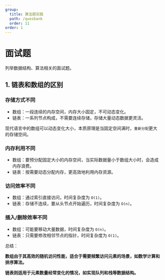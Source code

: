 ```yaml
---
group:
  title: 算法题实践
  path: /quesbank
  order: 11
order: 1
---
```


# 面试题

列举数据结构、算法相关的面试题。

## 1. 链表和数组的区别

### 存储方式不同

- 数组：一段连续的内存空间，内存大小固定，不可动态变化。
- 链表：一系列节点构成，不需要连续存储，存储大量动态数据更灵活。

现代语言中的数组可以动态变化大小，本质原理是当固定空间满时，`重新分配`更大的存储空间。

### 内存利用不同

- 数组：要预分配固定大小的内存空间，当实际数据量小于数组大小时，会造成内存浪费。
- 链表：按需要动态分配内存，更高效地利用内存资源。

### 访问效率不同

- 数组：通过索引直接访问，时间复杂度为 `O(1)`。
- 链表：存储不连续，要从头节点开始遍历，时间复杂度为 `O(n)`。

### 插入/删除效率不同

- 数组：可能要移动大量数据，时间复杂度为 `O(n)`。
- 链表：只需要修改相邻节点的指针，时间复杂度为 `O(1)`。

总结：

**数组由于其高效的随机访问性能，适合于需要频繁访问元素的场景，如数学计算和排序算法。**

**链表则适用于元素数量经常变化的情况，如实现队列和栈等数据结构。**
